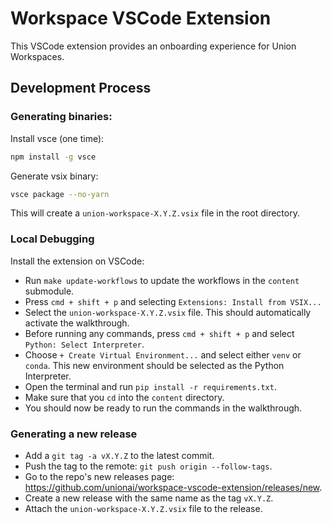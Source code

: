 # Workspace VSCode Extension

This VSCode extension provides an onboarding experience for
Union Workspaces.

## Development Process

### Generating binaries:

Install vsce (one time):

```bash
npm install -g vsce
```

Generate vsix binary:

```bash
vsce package --no-yarn
```

This will create a `union-workspace-X.Y.Z.vsix` file in the root directory.


### Local Debugging

Install the extension on VSCode:

- Run `make update-workflows` to update the workflows in the `content` submodule.
- Press `cmd + shift + p` and selecting `Extensions: Install from VSIX...`
- Select the `union-workspace-X.Y.Z.vsix` file. This should automatically activate the walkthrough.
- Before running any commands, press `cmd + shift + p` and select `Python: Select Interpreter`.
- Choose `+ Create Virtual Environment...` and select either `venv` or `conda`. This new environment should be selected as the Python Interpreter.
- Open the terminal and run `pip install -r requirements.txt`.
- Make sure that you `cd` into the `content` directory.
- You should now be ready to run the commands in the walkthrough.


### Generating a new release

- Add a `git tag -a vX.Y.Z` to the latest commit.
- Push the tag to the remote: `git push origin --follow-tags`.
- Go to the repo's new releases page: https://github.com/unionai/workspace-vscode-extension/releases/new.
- Create a new release with the same name as the tag `vX.Y.Z`.
- Attach the `union-workspace-X.Y.Z.vsix` file to the release.
